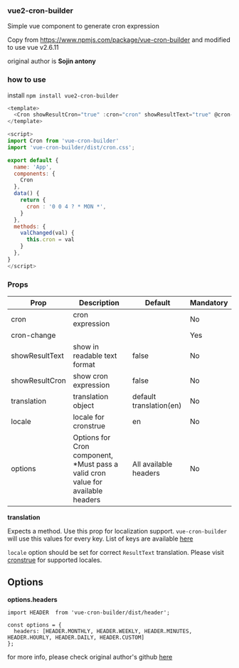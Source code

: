 ### vue2-cron-builder

Simple vue component to generate cron expression

Copy from https://www.npmjs.com/package/vue-cron-builder and modified to use vue v2.6.11

original author is **Sojin antony**

### how to use

install `npm install vue2-cron-builder`

```javascript
<template>
  <Cron showResultCron="true" :cron="cron" showResultText="true" @cron-change="valChanged"/>
</template>

<script>
import Cron from 'vue-cron-builder'
import 'vue-cron-builder/dist/cron.css';

export default {
  name: 'App',
  components: {
    Cron
  },
  data() {
    return {
      cron : '0 0 4 ? * MON *',
    }
  },
  methods: {
    valChanged(val) {
      this.cron = val
    }
  },
}
</script>
```

### Props
| Prop | Description | Default | Mandatory
| --- | --- | -- | -- |
| cron | cron expression  |  |  No |
| cron-change |  |  | Yes
| showResultText | show in readable text format | false | No
| showResultCron | show cron expression | false | No
| translation | translation object | default translation(en) | No
| locale | locale for cronstrue | en | No
| options | Options for Cron component, *Must pass a valid cron value for available headers | All available headers | No


**translation**

Expects a method. Use this prop for localization support. `vue-cron-builder` will use this values for every key. List of keys are available [here](https://github.com/sojinantony01/cron-generator-vue/tree/master/src/lib/localization/translation.json)

`locale` option should be set for correct `ResultText` translation. Please visit [cronstrue](https://github.com/bradymholt/cRonstrue) for supported locales.

## Options

**options.headers**

```
import HEADER  from 'vue-cron-builder/dist/header';

const options = {
  headers: [HEADER.MONTHLY, HEADER.WEEKLY, HEADER.MINUTES, HEADER.HOURLY, HEADER.DAILY, HEADER.CUSTOM]
};

```
for more info, please check original author's github [here](https://github.com/sojinantony01/cron-generator-vue) 




